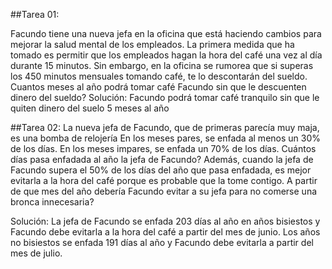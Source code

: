 ##Tarea 01:

Facundo tiene una nueva jefa en la oficina que está haciendo cambios para mejorar la salud mental de los empleados.
La primera medida que ha tomado es permitir que los empleados hagan la hora del café una vez al día durante 15 minutos.
Sin embargo, en la oficina se rumorea que si superas los 450 minutos mensuales tomando café, te lo descontarán del sueldo.
Cuantos meses al año podrá tomar café Facundo sin que le descuenten dinero del sueldo?
Solución: Facundo podrá tomar café tranquilo sin que le quiten dinero del suelo 5 meses al año

##Tarea 02:
La nueva jefa de Facundo, que de primeras parecía muy maja, es una bomba de relojería
En los meses pares, se enfada al menos un 30% de los días. En los meses impares, se enfada un 70% de los días.
Cuántos días pasa enfadada al año la jefa de Facundo?
Además, cuando la jefa de Facundo supera el 50% de los días del año que pasa enfadada, es mejor evitarla a la hora del café porque es probable que la tome contigo.
A partir de que mes del año debería Facundo evitar a su jefa para no comerse una bronca innecesaria?

Solución: La jefa de Facundo se enfada 203 días al año en años bisiestos y Facundo debe evitarla a la hora del café a partir del mes de junio. Los años no bisiestos se enfada 191 días al año y Facundo debe evitarla a partir del mes de julio.
